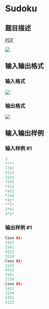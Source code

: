 # Sudoku

## 题目描述

[problemUrl]: https://uva.onlinejudge.org/index.php?option=com_onlinejudge&Itemid=8&category=862&page=show_problem&problem=4871

[PDF](https://uva.onlinejudge.org/external/129/p12988.pdf)

![](https://cdn.luogu.com.cn/upload/vjudge_pic/UVA12988/9b591ed279c9703ea94fc76b726ccbc28127d2b3.png)

## 输入输出格式

### 输入格式

![](https://cdn.luogu.com.cn/upload/vjudge_pic/UVA12988/15d6f2bb65f6c603c4f548282eaf19a7d1156028.png)

### 输出格式

![](https://cdn.luogu.com.cn/upload/vjudge_pic/UVA12988/d28066037447db1faecff0bc6a1e1bc33fbca705.png)

## 输入输出样例

### 输入样例 #1

```cpp
3
****
2341
4123
3214
*243
*312
*421
*134
*41*
**3*
2*41
4*2*
```


### 输出样例 #1

```cpp
Case #1:
1432
2341
4123
3214
Case #2:
1243
4312
3421
2134
Case #3:
3412
1234
2341
4123
```


